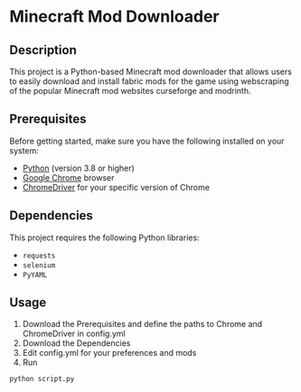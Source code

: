 # Minecraft Mod Downloader

## Description
This project is a Python-based Minecraft mod downloader that allows users to easily download and install fabric mods for the game using webscraping of the popular Minecraft mod websites curseforge and modrinth.

## Prerequisites
Before getting started, make sure you have the following installed on your system:
- [Python](https://www.python.org/) (version 3.8 or higher)
- [Google Chrome](https://www.google.com/chrome/) browser
- [ChromeDriver](https://chromedriver.chromium.org/downloads) for your specific version of Chrome

## Dependencies
This project requires the following Python libraries:

- `requests`
- `selenium`
- `PyYAML`

## Usage
1. Download the Prerequisites and define the paths to Chrome and ChromeDriver in config.yml
2. Download the Dependencies
3. Edit config.yml for your preferences and mods
4. Run 
```bash
python script.py
```